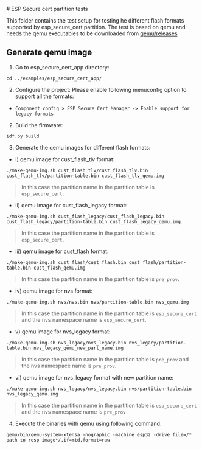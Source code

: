 ̌# ESP Secure cert partition tests

This folder contains the test setup for testing he different flash formats supported by esp_secure_cert partition. The test is based on qemu and needs the qemu executables to be downloaded from [qemu/releases](https://github.com/espressif/qemu/releases)

## Generate qemu image

1) Go to esp_secure_cert_app directory: 
```
cd ../examples/esp_secure_cert_app/
```

2) Configure the project:
Please enable following menuconfig option to support all the formats:
* `Component config > ESP Secure Cert Manager -> Enable support for legacy formats`

2) Build the firmware:

```
idf.py build
```

3) Generate the qemu images for different flash formats:


- i) qemu image for cust_flash_tlv format:
```
./make-qemu-img.sh cust_flash_tlv/cust_flash_tlv.bin cust_flash_tlv/partition-table.bin cust_flash_tlv_qemu.img
```
> In this case the partition name in the partition table is `esp_secure_cert`.

- ii) qemu image for cust_flash_legacy format:
```
./make-qemu-img.sh cust_flash_legacy/cust_flash_legacy.bin cust_flash_legacy/partition-table.bin cust_flash_legacy_qemu.img
```
> In this case the partition name in the partition table is `esp_secure_cert`.

- iii) qemu image for cust_flash format:
```
./make-qemu-img.sh cust_flash/cust_flash.bin cust_flash/partition-table.bin cust_flash_qemu.img
```
> In this case the partition name in the partition table is `pre_prov`.

- iv) qemu image for nvs format:
```
./make-qemu-img.sh nvs/nvs.bin nvs/partition-table.bin nvs_qemu.img
```
> In this case the partition name in the partition table is `esp_secure_cert` and the nvs namespace name is `esp_secure_cert`.

- v) qemu image for nvs_legacy format:
```
./make-qemu-img.sh nvs_legacy/nvs_legacy.bin nvs_legacy/partition-table.bin nvs_legacy_qemu_new_part_name.img
```
> In this case the partition name in the partition table is `pre_prov` and the nvs namespace name is `pre_prov`.

- vi) qemu image for nvs_legacy format with new partition name:
```
./make-qemu-img.sh nvs_legacy/nvs_legacy.bin nvs/partition-table.bin nvs_legacy_qemu.img
```
> In this case the partition name in the partition table is `esp_secure_cert` and the nvs namespace name is `pre_prov`
4) Execute the binaries with qemu using following command:
```
qemu/bin/qemu-system-xtensa -nographic -machine esp32 -drive file=/* path to resp image*/,if=mtd,format=raw
```
